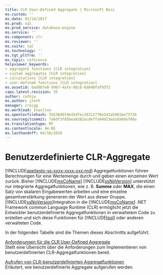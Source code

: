 ```yaml
---
title: CLR User-Defined Aggregate | Microsoft Docs
ms.custom: ''
ms.date: 03/14/2017
ms.prod: sql
ms.prod_service: database-engine
ms.service: ''
ms.component: clr
ms.reviewer: ''
ms.suite: sql
ms.technology: ''
ms.tgt_pltfrm: ''
ms.topic: reference
helpviewer_keywords:
- aggregate functions [CLR integration]
- custom aggregates [CLR integration]
- calculations [CLR integration]
- user-defined functions [CLR integration]
ms.assetid: bad9b7e8-5967-4afa-8dc8-6d840faf9372
caps.latest.revision: 35
author: rothja
ms.author: jroth
manager: craigg
ms.workload: Inactive
ms.openlocfilehash: 7b536d0f4e45d7ec3d312778e242a5401be73726
ms.sourcegitcommit: 7a6df3fd5bea9282ecdeffa94d13ea1da6def80a
ms.translationtype: MT
ms.contentlocale: de-DE
ms.lasthandoff: 04/16/2018
---
```

# <a name="clr-user-defined-aggregates"></a>Benutzerdefinierte CLR-Aggregate
[!INCLUDE[appliesto-ss-xxxx-xxxx-xxx-md](../../includes/appliesto-ss-xxxx-xxxx-xxx-md.md)]
  Aggregatfunktionen führen Berechnungen für eine Wertemenge durch und geben einen einzelnen Wert zurück. Bisher [!INCLUDE[msCoName](../../includes/msconame-md.md)] [!INCLUDE[ssNoVersion](../../includes/ssnoversion-md.md)] unterstützt nur integrierte Aggregatfunktionen, wie z. B. **Summe** oder **MAX**, die einen Satz von skalaren Eingabewerten arbeiten und eine einzelne gesamtverstärkung generieren der Wert aus dieser Gruppe. [!INCLUDE[ssNoVersion](../../includes/ssnoversion-md.md)]Integration in die [!INCLUDE[msCoName](../../includes/msconame-md.md)] .NET Framework common Language Runtime (CLR) ermöglicht jetzt die Entwickler benutzerdefinierte Aggregatfunktionen in verwaltetem Code zu erstellen und sich diese Funktionen für [!INCLUDE[tsql](../../includes/tsql-md.md)] oder anderen verwalteten Code.  
  
 In der folgenden Tabelle sind die Themen dieses Abschnitts aufgeführt.  
  
 [Anforderungen für die CLR User-Defined Aggregate](../../relational-databases/clr-integration-database-objects-user-defined-functions/clr-user-defined-aggregates-requirements.md)  
 Stellt eine Übersicht über die Anforderungen zum Implementieren von benutzerdefinierten CLR-Aggregatfunktionen bereit.  
  
 [Aufrufen von CLR-benutzerdefinierten Aggregatfunktionen](../../relational-databases/clr-integration-database-objects-user-defined-functions/clr-user-defined-aggregate-invoking-functions.md)  
 Erläutert, wie benutzerdefinierte Aggregate aufgerufen werden.  
  
  
